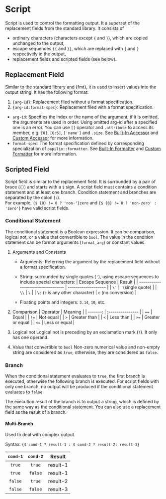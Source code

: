 # Script
Script is used to control the formatting output. It a superset of the replacement fields from the standard library. It consists of
- ordinary characters (characters except `{` and `}`), which are copied unchanged to the output,
- escape sequences `{{` and `}}`, which are replaced with `{` and `}` respectively in the output,
- replacement fields and scripted fields (see below).

## Replacement Field
Similar to the standard library and {fmt}, it is used to insert values into the output string. It has the following format:
1. `{arg-id}`: Replacement filed without a format specification.
2. `{arg-id:format-spec}`: Replacement filed with a format specification.

- `arg-id`: Specifies the index or the name of the argument; if it is omitted, the arguments are used in order. Using omitted arg-id after a specified one is an error.
  You can use `[]` operator and `.attribute` to access its member, e.g. `[0]`, `[0:5]`, `['name']` and `.size`. See [Built-In Accessor](./builtin_accessor.md) and [Custom Accessor](./accessor.md) for more information.
- `format-spec`: The format specification defined by corresponding specialization of `papilio::formatter`. See [Built-In Formatter](./builtin_formatter.md) and [Custom Formatter](./formatter.md) for more information.

## Scripted Field
Script field is similar to the replacement field. It is surrounded by a pair of brace (`{}`) and starts with a `$` sign. A script field must contains a condition statement and at least one branch. Condition statement and branches are separated by the colon (`:`).  
For example, `{$ {0} != 0 ? 'non-'}zero` and `{$ {0} != 0 ? 'non-zero' : 'zero'}` have valid script fields.

### Conditional Statement
The conditional statement is a Boolean expression. It can be comparison, logical not, or a value that convertible to `bool`. The value in the condition statement can be format arguments (`format_arg`) or constant values.

1. Arguments and Constants
   - Arguments: Referring the argument by the replacement field without a format specification.
    - String: surrounded by single quotes (`'`), using escape sequences to include special characters:
      | Escape Sequence                   | Result              |
      | --------------------------------- | ------------------- |
      | `\'`                              | `'`(single quote)   |
      | `\\`                              | `\`                 |
      | `\c` (`c` is any other character) | `c` (no conversion) |

    - Floating points and integers: `3.14`, `10`, etc.

2. Comparison
   | Operator | Meaning          |
   | -------: | :--------------- |
   |     `==` | Equal            |
   |     `!=` | Not equal        |
   |      `>` | Greater than     |
   |      `<` | Less than        |
   |     `>=` | Greater or equal |
   |     `<=` | Less or equal    |

3. Logical not
Logical not is preceding by an exclamation mark (`!`). It only has one operand.

1. Value that convertible to `bool`
   Non-zero numerical value and non-empty string are considered as `true`, otherwise, they are considered as `false`.

### Branch
When the conditional statement evaluates to `true`, the first branch is executed, otherwise the following branch is executed. For script fields with only one branch, no output will be produced if the conditional statement evaluates to `false`.

The execution result of the branch is to output a string, which is defined by the same way as the conditional statement. You can also use a replacement field as the result of a branch.

#### Multi-Branch
Used to deal with complex output.

Syntax: `{$ cond-1 ? result-1 : $ cond-2 ? result-2: result-3}`

| `cond-1` | `cond-2` |  Result  |
| :------: | :------: | :------: |
|  `true`  |  `true`  | result-1 |
|  `true`  | `false`  | result-1 |
| `false`  |  `true`  | result-2 |
| `false`  | `false`  | result-3 |

